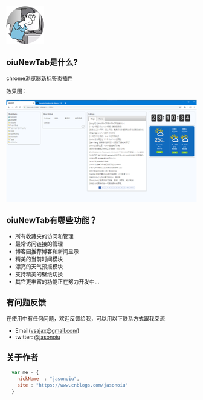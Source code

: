 ![oiuNewTab](https://github.com/jasonoiu/oiuNewTab/raw/master/img/icon-s-100.png)
## oiuNewTab是什么?

chrome浏览器新标签页插件

效果图：

![demo](https://github.com/jasonoiu/oiuNewTab/raw/master/img/demo.png)

## oiuNewTab有哪些功能？

* 所有收藏夹的访问和管理
* 最常访问链接的管理
* 博客园推荐博客和新闻显示
* 精美的当前时间模块
* 漂亮的天气预报模块
* 支持精美的壁纸切换
* 其它更丰富的功能正在努力开发中...

## 有问题反馈
在使用中有任何问题，欢迎反馈给我，可以用以下联系方式跟我交流

* Email(vsajax@gmail.com)
* twitter: [@jasonoiu](http://twitter.com/jasonoiu)



## 关于作者

```javascript
  var me = {
    nickName  : "jasonoiu",
    site : "https://www.cnblogs.com/jasonoiu"
  }
```
